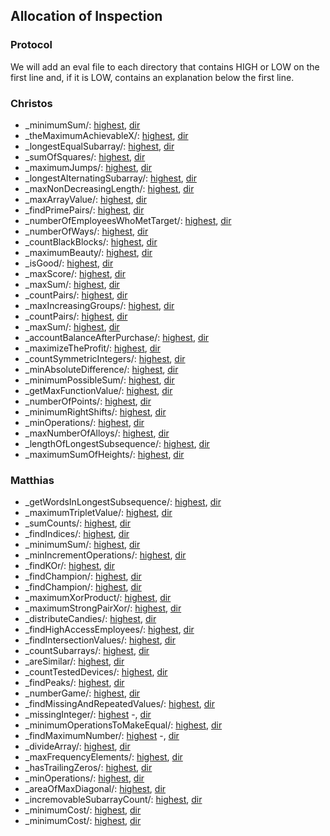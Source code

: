 
## Allocation of Inspection

### Protocol

We will add an eval file to each directory that contains HIGH or LOW
on the first line and, if it is LOW, contains an explanation below
the first line. 

### Christos

- _minimumSum/: [highest](LeetCodeContests_2811_minimumSum/highest_heuristic.txt), [dir](LeetCodeContests_2811_minimumSum/)
- _theMaximumAchievableX/: [highest](LeetCodeContests_2812_theMaximumAchievableX/highest_heuristic.txt), [dir](LeetCodeContests_2812_theMaximumAchievableX)
- _longestEqualSubarray/: [highest](LeetCodeContests_2832_longestEqualSubarray/highest_heuristic.txt), [dir](LeetCodeContests_2832_longestEqualSubarray)
- _sumOfSquares/: [highest](LeetCodeContests_2844_sumOfSquares/highest_heuristic.txt), [dir](LeetCodeContests_2844_sumOfSquares)
- _maximumJumps/: [highest](LeetCodeContests_2855_maximumJumps/highest_heuristic.txt), [dir](LeetCodeContests_2855_maximumJumps)
- _longestAlternatingSubarray/: [highest](LeetCodeContests_2866_longestAlternatingSubarray/highest_heuristic.txt), [dir](LeetCodeContests_2866_longestAlternatingSubarray)
- _maxNonDecreasingLength/: [highest](LeetCodeContests_2869_maxNonDecreasingLength/highest_heuristic.txt), [dir](LeetCodeContests_2869_maxNonDecreasingLength)
- _maxArrayValue/: [highest](LeetCodeContests_2872_maxArrayValue/highest_heuristic.txt), [dir](LeetCodeContests_2872_maxArrayValue)
- _findPrimePairs/: [highest](LeetCodeContests_2873_findPrimePairs/highest_heuristic.txt), [dir](LeetCodeContests_2873_findPrimePairs)
- _numberOfEmployeesWhoMetTarget/: [highest](LeetCodeContests_2876_numberOfEmployeesWhoMetTarget/highest_heuristic.txt), [dir](LeetCodeContests_2876_numberOfEmployeesWhoMetTarget)
- _numberOfWays/: [highest](LeetCodeContests_2882_numberOfWays/highest_heuristic.txt), [dir](LeetCodeContests_2882_numberOfWays)
- _countBlackBlocks/: [highest](LeetCodeContests_2889_countBlackBlocks/highest_heuristic.txt), [dir](LeetCodeContests_2889_countBlackBlocks)
- _maximumBeauty/: [highest](LeetCodeContests_2891_maximumBeauty/highest_heuristic.txt), [dir](LeetCodeContests_2891_maximumBeauty)
- _isGood/: [highest](LeetCodeContests_2892_isGood/highest_heuristic.txt), [dir](LeetCodeContests_2892_isGood)
- _maxScore/: [highest](LeetCodeContests_2893_maxScore/highest_heuristic.txt), [dir](LeetCodeContests_2893_maxScore)
- _maxSum/: [highest](LeetCodeContests_2902_maxSum/highest_heuristic.txt), [dir](LeetCodeContests_2902_maxSum)
- _countPairs/: [highest](LeetCodeContests_2917_countPairs/highest_heuristic.txt), [dir](LeetCodeContests_2917_countPairs)
- _maxIncreasingGroups/: [highest](LeetCodeContests_2919_maxIncreasingGroups/highest_heuristic.txt), [dir](LeetCodeContests_2919_maxIncreasingGroups)
- _countPairs/: [highest](LeetCodeContests_2953_countPairs/highest_heuristic.txt), [dir](LeetCodeContests_2953_countPairs)
- _maxSum/: [highest](LeetCodeContests_2954_maxSum/highest_heuristic.txt), [dir](LeetCodeContests_2954_maxSum)
- _accountBalanceAfterPurchase/: [highest](LeetCodeContests_2955_accountBalanceAfterPurchase/highest_heuristic.txt), [dir](LeetCodeContests_2955_accountBalanceAfterPurchase)
- _maximizeTheProfit/: [highest](LeetCodeContests_2979_maximizeTheProfit/highest_heuristic.txt), [dir](LeetCodeContests_2979_maximizeTheProfit)
- _countSymmetricIntegers/: [highest](LeetCodeContests_2998_countSymmetricIntegers/highest_heuristic.txt), [dir](LeetCodeContests_2998_countSymmetricIntegers)
- _minAbsoluteDifference/: [highest](LeetCodeContests_3000_minAbsoluteDifference/highest_heuristic.txt), [dir](LeetCodeContests_3000_minAbsoluteDifference)
- _minimumPossibleSum/: [highest](LeetCodeContests_3026_minimumPossibleSum/highest_heuristic.txt), [dir](LeetCodeContests_3026_minimumPossibleSum)
- _getMaxFunctionValue/: [highest](LeetCodeContests_3032_getMaxFunctionValue/highest_heuristic.txt), [dir](LeetCodeContests_3032_getMaxFunctionValue)
- _numberOfPoints/: [highest](LeetCodeContests_3034_numberOfPoints/highest_heuristic.txt), [dir](LeetCodeContests_3034_numberOfPoints)
- _minimumRightShifts/: [highest](LeetCodeContests_3045_minimumRightShifts/highest_heuristic.txt), [dir](LeetCodeContests_3045_minimumRightShifts)
- _minOperations/: [highest](LeetCodeContests_3094_minOperations/highest_heuristic.txt), [dir](LeetCodeContests_3094_minOperations)
- _maxNumberOfAlloys/: [highest](LeetCodeContests_3095_maxNumberOfAlloys/highest_heuristic.txt), [dir](LeetCodeContests_3095_maxNumberOfAlloys)
- _lengthOfLongestSubsequence/: [highest](LeetCodeContests_3106_lengthOfLongestSubsequence/highest_heuristic.txt), [dir](LeetCodeContests_3106_lengthOfLongestSubsequence)
- _maximumSumOfHeights/: [highest](LeetCodeContests_3114_maximumSumOfHeights/highest_heuristic.txt), [dir](LeetCodeContests_3114_maximumSumOfHeights)

### Matthias

- _getWordsInLongestSubsequence/: [highest](LeetCodeContests_3143_getWordsInLongestSubsequence/highest_heuristic.txt), [dir](LeetCodeContests_3143_getWordsInLongestSubsequence)
- _maximumTripletValue/: [highest](LeetCodeContests_3154_maximumTripletValue/highest_heuristic.txt), [dir](LeetCodeContests_3154_maximumTripletValue)
- _sumCounts/: [highest](LeetCodeContests_3163_sumCounts/highest_heuristic.txt), [dir](LeetCodeContests_3163_sumCounts)
- _findIndices/: [highest](LeetCodeContests_3165_findIndices/highest_heuristic.txt), [dir](LeetCodeContests_3165_findIndices)
- _minimumSum/: [highest](LeetCodeContests_3176_minimumSum/highest_heuristic.txt), [dir](LeetCodeContests_3176_minimumSum)
- _minIncrementOperations/: [highest](LeetCodeContests_3178_minIncrementOperations/highest_heuristic.txt), [dir](LeetCodeContests_3178_minIncrementOperations)
- _findKOr/: [highest](LeetCodeContests_3183_findKOr/highest_heuristic.txt), [dir](LeetCodeContests_3183_findKOr)
- _findChampion/: [highest](LeetCodeContests_3188_findChampion/highest_heuristic.txt), [dir](LeetCodeContests_3188_findChampion)
- _findChampion/: [highest](LeetCodeContests_3189_findChampion/highest_heuristic.txt), [dir](LeetCodeContests_3189_findChampion)
- _maximumXorProduct/: [highest](LeetCodeContests_3192_maximumXorProduct/highest_heuristic.txt), [dir](LeetCodeContests_3192_maximumXorProduct)
- _maximumStrongPairXor/: [highest](LeetCodeContests_3193_maximumStrongPairXor/highest_heuristic.txt), [dir](LeetCodeContests_3193_maximumStrongPairXor)
- _distributeCandies/: [highest](LeetCodeContests_3199_distributeCandies/highest_heuristic.txt), [dir](LeetCodeContests_3199_distributeCandies)
- _findHighAccessEmployees/: [highest](LeetCodeContests_3202_findHighAccessEmployees/highest_heuristic.txt), [dir](LeetCodeContests_3202_findHighAccessEmployees)
- _findIntersectionValues/: [highest](LeetCodeContests_3206_findIntersectionValues/highest_heuristic.txt), [dir](LeetCodeContests_3206_findIntersectionValues)
- _countSubarrays/: [highest](LeetCodeContests_3213_countSubarrays/highest_heuristic.txt), [dir](LeetCodeContests_3213_countSubarrays)
- _areSimilar/: [highest](LeetCodeContests_3215_areSimilar/highest_heuristic.txt), [dir](LeetCodeContests_3215_areSimilar)
- _countTestedDevices/: [highest](LeetCodeContests_3220_countTestedDevices/highest_heuristic.txt), [dir](LeetCodeContests_3220_countTestedDevices)
- _findPeaks/: [highest](LeetCodeContests_3221_findPeaks/highest_heuristic.txt), [dir](LeetCodeContests_3221_findPeaks)
- _numberGame/: [highest](LeetCodeContests_3226_numberGame/highest_heuristic.txt), [dir](LeetCodeContests_3226_numberGame)
- _findMissingAndRepeatedValues/: [highest](LeetCodeContests_3227_findMissingAndRepeatedValues/highest_heuristic.txt), [dir](LeetCodeContests_3227_findMissingAndRepeatedValues)
- _missingInteger/: [highest](LeetCodeContests_3236_missingInteger/highest_heuristic.txt) -, [dir](LeetCodeContests_3236_missingInteger)
- _minimumOperationsToMakeEqual/: [highest](LeetCodeContests_3239_minimumOperationsToMakeEqual/highest_heuristic.txt), [dir](LeetCodeContests_3239_minimumOperationsToMakeEqual)
- _findMaximumNumber/: [highest](LeetCodeContests_3240_findMaximumNumber/highest_heuristic.txt) -, [dir](LeetCodeContests_3240_findMaximumNumber)
- _divideArray/: [highest](LeetCodeContests_3241_divideArray/highest_heuristic.txt), [dir](LeetCodeContests_3241_divideArray)
- _maxFrequencyElements/: [highest](LeetCodeContests_3242_maxFrequencyElements/highest_heuristic.txt), [dir](LeetCodeContests_3242_maxFrequencyElements)
- _hasTrailingZeros/: [highest](LeetCodeContests_3246_hasTrailingZeros/highest_heuristic.txt), [dir](LeetCodeContests_3246_hasTrailingZeros)
- _minOperations/: [highest](LeetCodeContests_3249_minOperations/highest_heuristic.txt), [dir](LeetCodeContests_3249_minOperations)
- _areaOfMaxDiagonal/: [highest](LeetCodeContests_3251_areaOfMaxDiagonal/highest_heuristic.txt), [dir](LeetCodeContests_3251_areaOfMaxDiagonal)
- _incremovableSubarrayCount/: [highest](LeetCodeContests_3252_incremovableSubarrayCount/highest_heuristic.txt), [dir](LeetCodeContests_3252_incremovableSubarrayCount)
- _minimumCost/: [highest](LeetCodeContests_3260_minimumCost/highest_heuristic.txt), [dir](LeetCodeContests_3260_minimumCost)
- _minimumCost/: [highest](LeetCodeContests_3263_minimumCost/highest_heuristic.txt), [dir](LeetCodeContests_3263_minimumCost)
